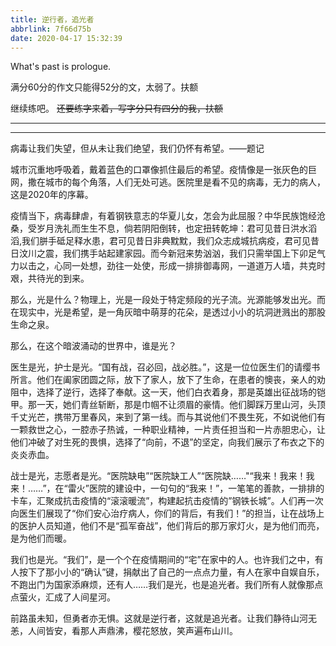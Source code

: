 ```yaml
---
title: 逆行者，追光者
abbrlink: 7f66d75b
date: 2020-04-17 15:32:39
---
```

What's past is prologue.

<!--more-->满分60分的作文只能得52分的文，太弱了。扶额
继续练吧。
~~还要练字来着，写字分只有四分的我，扶额~~


----------


----------
病毒让我们失望，但从未让我们绝望，我们仍怀有希望。——题记

城市沉重地呼吸着，戴着蓝色的口罩像抓住最后的希望。疫情像是一张灰色的巨网，撒在城市的每个角落，人们无处可逃。医院里是看不见的病毒，无力的病人，这是2020年的序幕。

疫情当下，病毒肆虐，有着钢铁意志的华夏儿女，怎会为此屈服？中华民族饱经沧桑，受岁月洗礼而生生不息，倘若阴阳倒转，也定扭转乾坤：君可见昔日洪水滔滔,我们胼手砥足释水患，君可见昔日非典黕黕，我们众志成城抗病疫，君可见昔日汶川之震，我们携手站起建家园。而今新冠来势汹汹，我们只需举国上下卯足气力以击之，心同一处想，劲往一处使，形成一排排御毒网，一道道万人墙，共克时艰，共待光的到来。

那么，光是什么？物理上，光是一段处于特定频段的光子流。光源能够发出光。而在现实中，光是希望，是一角灰暗中萌芽的花朵，是透过小小的坑洞迸溅出的那股生命之泉。

那么，在这个暗波涌动的世界中，谁是光？

医生是光，护士是光。“国有战，召必回，战必胜。”，这是一位位医生们的请缨书所言。他们在阖家团圆之际，放下了家人，放下了生命，在患者的懊丧，亲人的劝阻中，选择了逆行，选择了奉献。这一天，他们白衣着身，那是英雄出征战场的铠甲。那一天，她们青丝斩断，那是巾帼不让须眉的豪情。他们脚踩万里山河，头顶千丈光芒，携带万里春风，来到了第一线。而与其说他们不畏生死，不如说他们有一颗救世之心，一腔赤子热诚，一种职业精神，一片责任担当和一片赤胆忠心，让他们冲破了对生死的畏惧，选择了“向前，不退”的坚定，向我们展示了布衣之下的炎炎赤血。

战士是光，志愿者是光。“医院缺电”“医院缺工人”“医院缺……"“我来！我来！我来！……”，在“雷火”医院的建设中，一句句的“我来！”，一笔笔的善款，一排排的卡车，汇聚成抗击疫情的“滚滚暖流”，构建起抗击疫情的”钢铁长城”。人们再一次向医生们展现了“你们安心治疗病人，你们的背后，有我们！”的担当，让在战场上的医护人员知道，他们不是“孤军奋战”，他们背后的那万家灯火，是为他们而亮，是为他们而暖。

我们也是光。“我们”，是一个个在疫情期间的“宅”在家中的人。也许我们之中，有人按下了那小小的“确认”键，捐献出了自己的一点点力量，有人在家中自娱自乐，不跑出门为国家添麻烦，还有人……我们是光，也是追光者。我们所有人就像那点点萤火，汇成了人间星河。

前路虽未知，但勇者亦无惧。这就是逆行者，这就是追光者。让我们静待山河无恙，人间皆安，看那人声鼎沸，樱花怒放，笑声遍布山川。